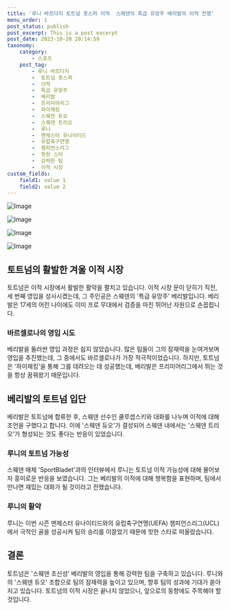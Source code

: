 ```yaml
---
title: '루니 바르다지 토트넘 훗스퍼 이적  스웨덴의 특급 유망주 베리발의 이적 전쟁'
menu_order: 1
post_status: publish
post_excerpt: This is a post excerpt
post_date: 2023-10-20 20:14:59
taxonomy:
    category:
        - 스포츠
    post_tag:
        - 루니 바르다지
        -  토트넘 훗스퍼
        -  이적
        -  특급 유망주
        -  베리발
        -  프리미어리그
        -  하이재킹
        -  스웨덴 듀오
        -  스웨덴 트리오
        -  루니
        -  맨체스터 유나이티드
        -  유럽축구연맹
        -  챔피언스리그
        -  핫한 스타
        -  강력한 팀
        -  이적 시장
custom_fields:
    field1: value 1
    field2: value 2
---
```


![Image](https://imgnews.pstatic.net/image/411/2024/02/07/0000041269_001_20240207125601457.png?type=w647)

![Image](https://imgnews.pstatic.net/image/411/2024/02/07/0000041269_002_20240207125601519.jpg?type=w647)

![Image](https://imgnews.pstatic.net/image/411/2024/02/07/0000041269_003_20240207125601570.jpg?type=w647)

![Image](https://imgnews.pstatic.net/image/411/2024/02/07/0000041269_004_20240207125601610.jpg?type=w647)


## 토트넘의 활발한 겨울 이적 시장
토트넘은 이적 시장에서 활발한 활약을 펼치고 있습니다. 이적 시장 문이 닫히기 직전, 세 번째 영입을 성사시켰는데, 그 주인공은 스웨덴의 '특급 유망주' 베리발입니다. 베리발은 17세의 어린 나이에도 이미 프로 무대에서 검증을 마친 뛰어난 자원으로 손꼽힙니다.

### 바르셀로나의 영입 시도
베리발을 둘러싼 영입 과정은 쉽지 않았습니다. 많은 팀들이 그의 잠재력을 눈여겨보며 영입을 추진했는데, 그 중에서도 바르셀로나가 가장 적극적이었습니다. 하지만, 토트넘은 '하이재킹'을 통해 그를 데려오는 데 성공했는데, 베리발은 프리미어리그에서 뛰는 것을 항상 꿈꿔왔기 때문입니다.

## 베리발의 토트넘 입단
베리발은 토트넘에 합류한 후, 스웨덴 선수인 쿨루셉스키와 대화를 나누며 이적에 대해 조언을 구했다고 합니다. 이에 '스웨덴 듀오'가 결성되어 스웨덴 내에서는 '스웨덴 트리오'가 형성되는 것도 좋다는 반응이 있었습니다.

### 루니의 토트넘 가능성
스웨덴 매체 'SportBladet'과의 인터뷰에서 루니는 토트넘 이적 가능성에 대해 물어보자 흥미로운 반응을 보였습니다. 그는 베리발의 이적에 대해 행복함을 표현하며, 팀에서 만나면 재밌는 대화가 될 것이라고 전했습니다.

### 루니의 활약
루니는 이번 시즌 맨체스터 유나이티드와의 유럽축구연맹(UEFA) 챔피언스리그(UCL)에서 극적인 골을 성공시켜 팀의 승리를 이끌었기 때문에 핫한 스타로 떠올랐습니다.

## 결론
토트넘은 '스웨덴 초신성' 베리발의 영입을 통해 강력한 팀을 구축하고 있습니다. 루니와의 '스웨덴 듀오' 조합으로 팀의 잠재력을 높이고 있으며, 향후 팀의 성과에 기대가 쏟아지고 있습니다. 토트넘의 이적 시장은 끝나지 않았으니, 앞으로의 동향에도 주목해야 할 것입니다.
